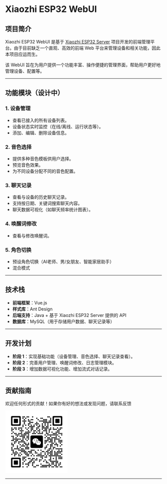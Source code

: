 # Xiaozhi ESP32 WebUI

## 项目简介

Xiaozhi ESP32 WebUI 是基于 [Xiaozhi ESP32 Server](https://github.com/xinnan-tech/xiaozhi-esp32-server) 项目开发的前端管理平台。由于目前缺乏一个直观、高效的前端 Web 平台来管理设备和相关功能，因此本项目应运而生。

该 WebUI 旨在为用户提供一个功能丰富、操作便捷的管理界面，帮助用户更好地管理设备、配置等。

---

## 功能模块（设计中）

### 1. **设备管理**
   - 查看已接入的所有设备列表。
   - 设备状态实时监控（在线/离线、运行状态等）。
   - 添加、编辑、删除设备信息。

### 2. **音色选择**
   - 提供多种音色模板供用户选择。
   - 预览音色效果。
   - 为不同设备分配不同的音色配置。

### 3. **聊天记录**
   - 查看与设备的历史聊天记录。
   - 支持按日期、关键词搜索聊天内容。
   - 聊天数据可视化（如聊天频率统计图表）。

### 4. **唤醒词修改**
  - 查看与修改唤醒词。

### 5. **角色切换**
  - 预设角色切换（AI老师、男/女朋友、智能家居助手）
  - 混合模式

---

## 技术栈

- **前端框架**：Vue.js
- **样式库**：Ant Design
- **后端支持**：Java + 基于 Xiaozhi ESP32 Server 提供的 API
- **数据库**：MySQL（用于存储用户数据、聊天记录等）
  
---

## 开发计划

- **阶段 1**：实现基础功能（设备管理、音色选择、聊天记录查看）。
- **阶段 2**：完善用户管理、唤醒词修改、日志管理模块。
- **阶段 3**：增加数据可视化功能、增加流式对话记录。

---

## 贡献指南

欢迎任何形式的贡献！如果你有好的想法或发现问题，请联系反馈

<img src="./docs/images/wechat.jpg" alt="微信" width="200" />

---
